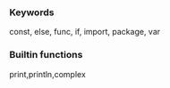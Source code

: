 ### Keywords
const, else, func, if, import, package, var

### Builtin functions
print,println,complex